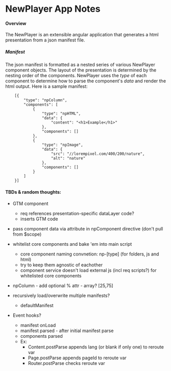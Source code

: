 NewPlayer App Notes
===================

#### Overview

The NewPlayer is an extensible angular application that generates a html presentation from a json manifest file.

##### Manifest

The json manifest is formatted as a nested series of various NewPlayer component objects.
The layout of the presentation is determined by the nesting order of the components.
NewPlayer uses the *type* of each component to determine how to parse the component's *data* and render the html output.
Here is a sample manifest:

		[{
			"type": "npColumn",
			"components": [
				{
					"type": "npHTML",
					"data": {
						"content": "<h1>Example</h1>"
					},
					"components": []
				},
				{
					"type": "npImage",
					"data": {
						"src": "//lorempixel.com/400/200/nature",
						"alt": "nature"
					},
					"components": []        
				}
			]        
		}]


#### TBDs & random thoughts:

- GTM component
	- req references presentation-specific dataLayer code?
	- inserts GTM code

- pass component data via attribute in npComponent directive (don't pull from $scope)

- whitelist core components and bake 'em into main script
	- core component naming convnetion: np-\[type\] (for folders, js and html)
	- try to keep them agnostic of eachother
	- component service doesn't load external js (incl req scripts?) for whitelisted core components

- npColumn - add optional % attr - array? [25,75]

- recursively load/overwrite multiple manifests?
	- defaultManifest

- Event hooks?
	- manifest onLoad
	- manifest parsed - after initial manifest parse
	- components parsed
	- Ex:
		- Content.postParse appends lang (or blank if only one) to reroute var
		- Page.postParse appends pageId to reroute var
		- Router.postParse checks reroute var
